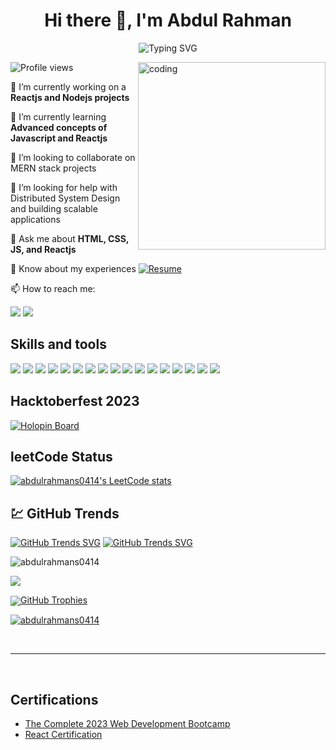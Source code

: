 <!--
**abdulrahmans0414/abdulrahmans0414** is a ✨ _special_ ✨ repository because its `README.md` (this file) appears on your GitHub profile.
-->

<!-- Your Banner/Header Image -->
<!-- <img src="your-banner-image-url" alt="Banner" /> -->

<h1 align="center"> Hi there 👋, I'm Abdul Rahman </h1> 
<!-- Your Typing SVG -->
<div align="center">
 
 ![Typing SVG](https://readme-typing-svg.herokuapp.com/?font=Montserrat&color=%2303944A&size=22&center=true&vCenter=true&width=600&height=80&lines=I+love+building+web+applications)
 
 </div>

<!-- Your Coding GIF -->
<img align="right" alt="coding" width="300" src="https://user-images.githubusercontent.com/55389276/140866485-8fb1c876-9a8f-4d6a-98dc-08c4981eaf70.gif">

<!-- Profile Views Badge -->
![Profile views](https://komarev.com/ghpvc/?username=abdulrahmans0414&label=Profile%20views&color=0e75b6&style=flat)

<!-- Intro Section -->
🔭 I’m currently working on a **Reactjs and Nodejs projects**

🌱 I’m currently learning **Advanced concepts of Javascript and Reactjs**

👯 I’m looking to collaborate on MERN stack projects

💁 I’m looking for help with Distributed System Design and building scalable applications

💬 Ask me about **HTML, CSS, JS, and Reactjs**

📄 Know about my experiences [![Resume](https://img.shields.io/badge/Resume-Download-blue)](https://drive.google.com/file/d/16DOBRecOp1gZg_5RMJBOu0ieS87yQhlO/view?usp=drive_link)

<!-- Contact Section -->
📫 How to reach me:

<a href="https://www.linkedin.com/in/abdulrahmans0414/"><img src="https://img.shields.io/badge/linkedin%20-%230077B5.svg?&style=for-the-badge&logo=linkedin&logoColor=white"/></a> <a href="mailto:abdulrahmans0414@gmail.com"><img src="https://img.shields.io/badge/Gmail%20-%23F05033.svg?&style=for-the-badge&logo=Gmail&logoColor=white"/></a>

<!-- Skills Section -->
## Skills and tools
<!-- Add your skills badges here -->
<img src="https://img.shields.io/badge/react%20-%2320232a.svg?&style=for-the-badge&logo=react&logoColor=%2361DAFB"/> <img src="https://img.shields.io/badge/node.js%20-%2343853D.svg?&style=for-the-badge&logo=node.js&logoColor=white"/> <img src="https://img.shields.io/badge/javascript%20-%23323330.svg?&style=for-the-badge&logo=javascript&logoColor=%23F7DF1E"/> <img src="https://img.shields.io/badge/html5%20-%23E34F26.svg?&style=for-the-badge&logo=html5&logoColor=white"/> <img src="https://img.shields.io/badge/css3%20-%231572B6.svg?&style=for-the-badge&logo=css3&logoColor=white"/> <img src="https://img.shields.io/badge/git%20-%23F05033.svg?&style=for-the-badge&logo=git&logoColor=white"/> <img src="https://img.shields.io/badge/c++%20-%2300599C.svg?&style=for-the-badge&logo=c%2B%2B&ogoColor=white"/> <img src="https://img.shields.io/badge/figma%20-%23F24E1E.svg?&style=for-the-badge&logo=figma&logoColor=white"/> <img src="https://img.shields.io/badge/Python-2c3e50?style=for-the-badge&logo=python&logoColor=blue"/> <img src="https://img.shields.io/badge/Postman-FF6C37?style=for-the-badge&logo=Postman&logoColor=white"/> <img src="https://img.shields.io/badge/npm-CB3837?style=for-the-badge&logo=npm&logoColor=white"/> <img src="https://img.shields.io/badge/Material%20UI-007FFF?style=for-the-badge&logo=mui&logoColor=white"/> <img src="https://img.shields.io/badge/Tailwind_CSS-38B2AC?style=for-the-badge&logo=tailwind-css&logoColor=white"/> <img src="https://img.shields.io/badge/firebase-ffca28?style=for-the-badge&logo=firebase&logoColor=black"/> <img src="https://img.shields.io/badge/MongoDB-4EA94B?style=for-the-badge&logo=mongodb&logoColor=white"/> <img src="https://img.shields.io/badge/MySQL-005C84?style=for-the-badge&logo=mysql&logoColor=white"/> <img src="https://img.shields.io/badge/Express.js-000000?style=for-the-badge&logo=express&logoColor=white"/>
  
<!-- Hacktoberfest and LeetCode Section -->
## Hacktoberfest 2023
[![Holopin Board](https://holopin.me/abdulrahmans0414)](https://holopin.io/@abdulrahmans0414)

## leetCode Status
[![abdulrahmans0414's LeetCode stats](https://leetcode-stats-six.vercel.app/?username=abdulrahmans0414)](https://github.com/KnlnKS/leetcode-stats)

<!-- GitHub Trends Section -->
## 💹 GitHub Trends
[![GitHub Trends SVG](https://api.githubtrends.io/user/svg/abdulrahmans0414/langs?time_range=one_year)](https://githubtrends.io)
[![GitHub Trends SVG](https://api.githubtrends.io/user/svg/abdulrahmans0414/repos?time_range=one_year)](https://githubtrends.io)

<!-- GitHub Stats Section -->
<p><img align="center" src="https://github-readme-stats.vercel.app/api?username=abdulrahmans0414&hide_border=false&include_all_commits=false&count_private=false" alt="abdulrahmans0414" /></p>

<p><img  align="center" src="https://github-readme-streak-stats.herokuapp.com/?user=abdulrahmans0414" /></a> </p>

<p><a href="https://abdulrahmans0414.github.io"><img align="center" src="https://github-profile-summary-cards.vercel.app/api/cards/profile-details?username=abdulrahmans0414&theme=vue/></a></p>

<!-- GitHub Trophies Section -->
## GitHub Trophies
<p align="left"> <a href="https://github.com/ryo-ma/github-profile-trophy">
  <img src="https://github-profile-trophy.vercel.app/?username=abdulrahmans0414" alt="abdulrahmans0414" /></a></p>
<br>

---

<br>

<!-- Certifications Section -->
## Certifications
- [The Complete 2023 Web Development Bootcamp](https://udemy-certificate.s3.amazonaws.com/pdf/UC-2724b653-c589-4c0e-ba71-84541a994d90.pdf)
- [React Certification](https://trainings.internshala.com/s/v/3118248/d75284c9)

